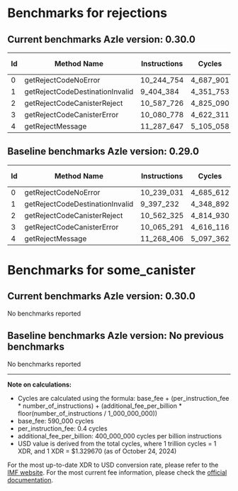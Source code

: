 # Benchmarks for rejections

## Current benchmarks Azle version: 0.30.0

| Id  | Method Name                     | Instructions | Cycles    | USD           | USD/Million Calls | Change                           |
| --- | ------------------------------- | ------------ | --------- | ------------- | ----------------- | -------------------------------- |
| 0   | getRejectCodeNoError            | 10_244_754   | 4_687_901 | $0.0000062334 | $6.23             | <font color="red">+5_723</font>  |
| 1   | getRejectCodeDestinationInvalid | 9_404_384    | 4_351_753 | $0.0000057864 | $5.78             | <font color="red">+7_152</font>  |
| 2   | getRejectCodeCanisterReject     | 10_587_726   | 4_825_090 | $0.0000064158 | $6.41             | <font color="red">+25_401</font> |
| 3   | getRejectCodeCanisterError      | 10_080_778   | 4_622_311 | $0.0000061461 | $6.14             | <font color="red">+15_487</font> |
| 4   | getRejectMessage                | 11_287_647   | 5_105_058 | $0.0000067880 | $6.78             | <font color="red">+19_241</font> |

## Baseline benchmarks Azle version: 0.29.0

| Id  | Method Name                     | Instructions | Cycles    | USD           | USD/Million Calls |
| --- | ------------------------------- | ------------ | --------- | ------------- | ----------------- |
| 0   | getRejectCodeNoError            | 10_239_031   | 4_685_612 | $0.0000062303 | $6.23             |
| 1   | getRejectCodeDestinationInvalid | 9_397_232    | 4_348_892 | $0.0000057826 | $5.78             |
| 2   | getRejectCodeCanisterReject     | 10_562_325   | 4_814_930 | $0.0000064023 | $6.40             |
| 3   | getRejectCodeCanisterError      | 10_065_291   | 4_616_116 | $0.0000061379 | $6.13             |
| 4   | getRejectMessage                | 11_268_406   | 5_097_362 | $0.0000067778 | $6.77             |

# Benchmarks for some_canister

## Current benchmarks Azle version: 0.30.0

No benchmarks reported

## Baseline benchmarks Azle version: No previous benchmarks

No benchmarks reported

---

**Note on calculations:**

- Cycles are calculated using the formula: base_fee + (per_instruction_fee \* number_of_instructions) + (additional_fee_per_billion \* floor(number_of_instructions / 1_000_000_000))
- base_fee: 590_000 cycles
- per_instruction_fee: 0.4 cycles
- additional_fee_per_billion: 400_000_000 cycles per billion instructions
- USD value is derived from the total cycles, where 1 trillion cycles = 1 XDR, and 1 XDR = $1.329670 (as of October 24, 2024)

For the most up-to-date XDR to USD conversion rate, please refer to the [IMF website](https://www.imf.org/external/np/fin/data/rms_sdrv.aspx).
For the most current fee information, please check the [official documentation](https://internetcomputer.org/docs/current/developer-docs/gas-cost#execution).
